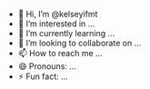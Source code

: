 - 👋 Hi, I’m @kelseyifmt
- 👀 I’m interested in ...
- 🌱 I’m currently learning ...
- 💞️ I’m looking to collaborate on ...
- 📫 How to reach me ...
- 😄 Pronouns: ...
- ⚡ Fun fact: ...

<!---
kelseyifmt/kelseyifmt is a ✨ special ✨ repository because its `README.md` (this file) appears on your GitHub profile.
You can click the Preview link to take a look at your changes.
--->
